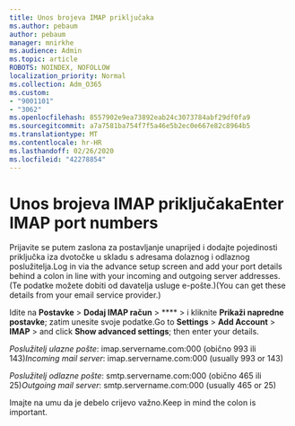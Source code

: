 ```yaml
---
title: Unos brojeva IMAP priključaka
ms.author: pebaum
author: pebaum
manager: mnirkhe
ms.audience: Admin
ms.topic: article
ROBOTS: NOINDEX, NOFOLLOW
localization_priority: Normal
ms.collection: Adm_O365
ms.custom:
- "9001101"
- "3062"
ms.openlocfilehash: 8557902e9ea73892eab24c3073784abf29df0fa9
ms.sourcegitcommit: a7a7581ba754f7f5a46e5b2ec0e667e82c8964b5
ms.translationtype: MT
ms.contentlocale: hr-HR
ms.lasthandoff: 02/26/2020
ms.locfileid: "42278854"
---
```

# <a name="enter-imap-port-numbers"></a><span data-ttu-id="670ed-102">Unos brojeva IMAP priključaka</span><span class="sxs-lookup"><span data-stu-id="670ed-102">Enter IMAP port numbers</span></span>

<span data-ttu-id="670ed-103">Prijavite se putem zaslona za postavljanje unaprijed i dodajte pojedinosti priključka iza dvotočke u skladu s adresama dolaznog i odlaznog poslužitelja.</span><span class="sxs-lookup"><span data-stu-id="670ed-103">Log in via the advance setup screen and add your port details behind a colon in line with your incoming and outgoing server addresses.</span></span> <span data-ttu-id="670ed-104">(Te podatke možete dobiti od davatelja usluge e-pošte.)</span><span class="sxs-lookup"><span data-stu-id="670ed-104">(You can get these details from your email service provider.)</span></span> 

<span data-ttu-id="670ed-105">Idite na **Postavke** > **Dodaj IMAP račun** > \*\*\*\* > i kliknite **Prikaži napredne postavke**; zatim unesite svoje podatke.</span><span class="sxs-lookup"><span data-stu-id="670ed-105">Go to **Settings** > **Add Account** > **IMAP** > and click **Show advanced settings**; then enter your details.</span></span> 

<span data-ttu-id="670ed-106">*Poslužitelj ulazne pošte*: imap.servername.com:000 (obično 993 ili 143)</span><span class="sxs-lookup"><span data-stu-id="670ed-106">*Incoming mail server*: imap.servername.com:000 (usually 993 or 143)</span></span> 

<span data-ttu-id="670ed-107">*Poslužitelj odlazne pošte*: smtp.servername.com:000 (obično 465 ili 25)</span><span class="sxs-lookup"><span data-stu-id="670ed-107">*Outgoing mail server*: smtp.servername.com:000 (usually 465 or 25)</span></span> 

<span data-ttu-id="670ed-108">Imajte na umu da je debelo crijevo važno.</span><span class="sxs-lookup"><span data-stu-id="670ed-108">Keep in mind the colon is important.</span></span> 
